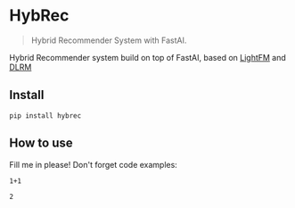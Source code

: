 # HybRec
> Hybrid Recommender System with FastAI.


Hybrid Recommender system build on top of FastAI, based on [LightFM](https://making.lyst.com/lightfm/docs/index.html) and [DLRM](https://github.com/facebookresearch/dlrm/tree/78d70458e71a62a8e0161fc657c7a5e24b4ff24d)

## Install

`pip install hybrec`

## How to use

Fill me in please! Don't forget code examples:

```
1+1
```




    2


